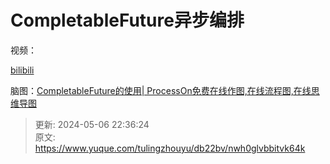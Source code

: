 # CompletableFuture异步编排

视频：

[bilibili](https://player.bilibili.com/player.html?bvid=BV13u4m1F7VK&autoplay=0)

脑图：[CompletableFuture的使用| ProcessOn免费在线作图,在线流程图,在线思维导图](https://www.processon.com/view/link/6638e5d996857d67d2e3e998?cid=6618dbe5c04c1e02ff4f0754)



> 更新: 2024-05-06 22:36:24  
> 原文: <https://www.yuque.com/tulingzhouyu/db22bv/nwh0glvbbitvk64k>